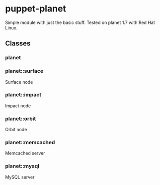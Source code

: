 # puppet-planet

Simple module with just the basic stuff. Tested on planet 1.7 with Red Hat Linux.

## Classes

### planet

### planet::surface

Surface node

### planet::impact

Impact node

### planet::orbit

Orbit node

### planet::memcached

Memcached server

### planet::mysql

MySQL server
